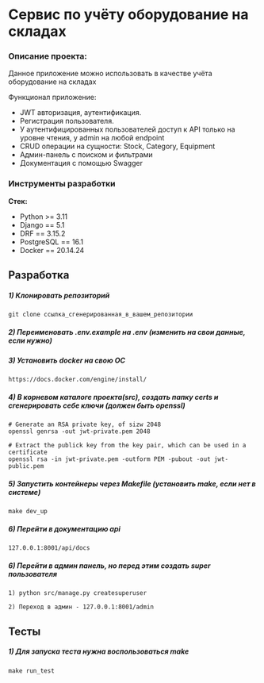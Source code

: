 # Cервис по учёту оборудование на складах

### Описание проекта:
Данное приложение можно использовать в качестве учёта оборудование на складах

Функционал приложение:
- JWT авторизация, аутентификация.
- Регистрация пользователя.
- У аутентифицированных пользователей доступ к API только на уровне чтения, у admin на любой endpoint
- СRUD операции на сущности: Stock, Category, Equipment
- Админ-панель с поиском и фильтрами
- Документация с помощью Swagger

### Инструменты разработки

**Стек:**
- Python >= 3.11
- Django == 5.1
- DRF == 3.15.2
- PostgreSQL == 16.1
- Docker == 20.14.24

## Разработка

##### 1) Клонировать репозиторий

    git clone ссылка_сгенерированная_в_вашем_репозитории

##### 2) Переименовать .env.example на .env (изменить на свои данные, если нужно)

##### 3) Установить docker на свою ОС

    https://docs.docker.com/engine/install/

##### 4) В корневом каталоге проекта(src), создать папку certs и сгенерировать себе ключи (должен быть openssl)

    # Generate an RSA private key, of sizw 2048
    openssl genrsa -out jwt-private.pem 2048

    # Extract the publick key from the key pair, which can be used in a certificate
    openssl rsa -in jwt-private.pem -outform PEM -pubout -out jwt-public.pem

##### 5) Запустить контейнеры через Makefile (установить make, если нет в системе)

    make dev_up

##### 6) Перейти в документацию api

    127.0.0.1:8001/api/docs

##### 6) Перейти в админ панель, но перед этим создать super пользователя

    1) python src/manage.py createsuperuser 

    2) Переход в админ - 127.0.0.1:8001/admin

## Тесты

##### 1) Для запуска теста нужна воспользоваться make

    make run_test
